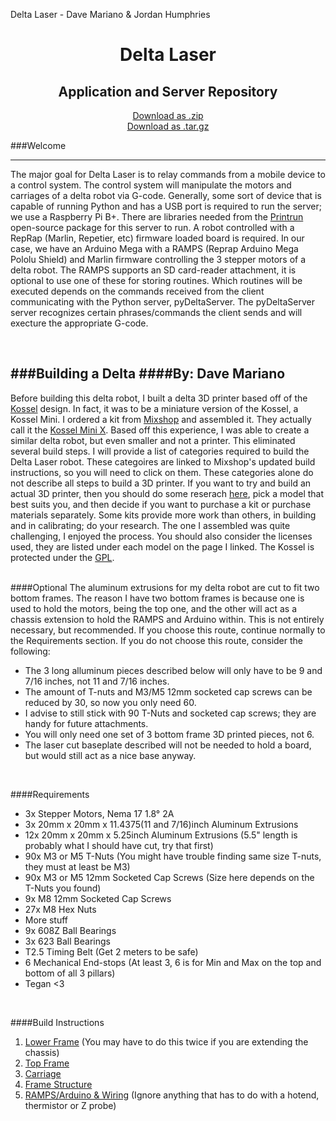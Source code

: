 Delta Laser - Dave Mariano & Jordan Humphries

<h1 align="center">Delta Laser</h1>
<h2 align="center">Application and Server Repository</h2>


<p align="center">
<a href="https://github.com/d-mariano/DeltaControl/zipball/master">Download as .zip</a>
<br />
<a href="https://github.com/d-mariano/DeltaControl/tarball/master">Download as .tar.gz</a>
</p>




###Welcome

---
The major goal for Delta Laser is to relay commands from a mobile device to a control system.  The control system will manipulate the motors and carriages of a delta robot via G-code. Generally, some sort of device that is capable of running Python and has a USB port is required to run the server; we use a Raspberry Pi B+. There are libraries needed from the <a href="https://github.com/kliment/Printrun">Printrun</a> open-source package for this server to run. A robot controlled with a RepRap (Marlin, Repetier, etc) firmware loaded board is required. In our case, we have an Arduino Mega with a RAMPS (Reprap Arduino Mega Pololu Shield) and Marlin firmware controlling the 3 stepper motors of a delta robot. The RAMPS supports an SD card-reader attachment, it is optional to use one of these for storing routines. Which routines will be executed depends on the commands received from the client communicating with the Python server, pyDeltaServer. The pyDeltaServer server recognizes certain phrases/commands the client sends and will execture the appropriate G-code.</p>
<br />


###Building a Delta
####By: Dave Mariano
---

Before building this delta robot, I built a delta 3D printer based off of the [Kossel](http://reprap.org/wiki/Kossel) design.  In fact, it was to be a miniature version of the Kossel, a Kossel Mini.  I ordered a kit from [Mixshop](http://mixshop.com/index.php?main_page=product_info&cPath=59&products_id=220) and assembled it.  They actually call it the [Kossel Mini X](https://www.mixshop.com/docs/product/kossel).  Based off this experience, I was able to create a similar delta robot, but even smaller and not a printer.  This eliminated several build steps.  I will provide a list of categories required to build the Delta Laser robot. These categoires are linked to Mixshop's updated build instructions, so you will need to click on them. These categories alone do not describe all steps to build a 3D printer. If you want to try and build an actual 3D printer, then you should do some reserach [here](http://reprap.org/wiki/RepRap_Options#Models), pick a model that best suits you, and then decide if you want to purchase a kit or purchase materials separately.  Some kits provide more work than others, in building and in calibrating; do your research. The one I assembled was quite challenging, I enjoyed the process.  You should also consider the licenses used, they are listed under each model on the page I linked.  The Kossel is protected under the [GPL](http://reprap.org/wiki/GPL).  
<br />

####Optional
   The aluminum extrusions for my delta robot are cut to fit two bottom frames.  The reason I have two bottom frames is because one is used to hold the motors, being the top one, and the other will act as a chassis extension to hold the RAMPS and Arduino within.  This is not entirely necessary, but recommended.  If you choose this route, continue normally to the Requirements section.  If you do not choose this route, consider the following:
   * The 3 long alluminum pieces described below will only have to be 9 and 7/16 inches, not 11 and 7/16 inches.  
   * The amount of T-nuts and M3/M5 12mm socketed cap screws can be reduced by 30, so now you only need 60.  
   * I advise to still stick with 90 T-Nuts and socketed cap screws; they are handy for future attachments.
   * You will only need one set of 3 bottom frame 3D printed pieces, not 6.
   * The laser cut baseplate described will not be needed to hold a board, but would still act as a nice base anyway.
<br />

####Requirements
* 3x Stepper Motors, Nema 17 1.8° 2A
* 3x 20mm x 20mm x 11.4375(11 and 7/16)inch Aluminum Extrusions 
* 12x 20mm x 20mm x 5.25inch Aluminum Extrusions (5.5" length is probably what I should have cut, try that first)
* 90x M3 or M5 T-Nuts (You might have trouble finding same size T-nuts, they must at least be M3)
* 90x M3 or M5 12mm Socketed Cap Screws (Size here depends on the T-Nuts you found) 
* 9x M8 12mm Socketed Cap Screws
* 27x M8 Hex Nuts
* More stuff
* 9x 608Z Ball Bearings
* 3x 623 Ball Bearings
* T2.5 Timing Belt (Get 2 meters to be safe)
* 6 Mechanical End-stops (At least 3, 6 is for Min and Max on the top and bottom of all 3 pillars)
* Tegan <3
<br />

####Build Instructions 
1. [Lower Frame](https://www.mixshop.com/docs/manual/kossel/lower_frame) (You may have to do this twice if you are extending the chassis)
2. [Top Frame](https://www.mixshop.com/docs/manual/kossel/top_frame)
3. [Carriage](https://www.mixshop.com/docs/manual/kossel/carriage)
4. [Frame Structure](https://www.mixshop.com/docs/manual/kossel/frame_structure)
5. [RAMPS/Arduino & Wiring](https://www.mixshop.com/docs/manual/kossel/electronic) (Ignore anything that has to do with a hotend, thermistor or Z probe)


